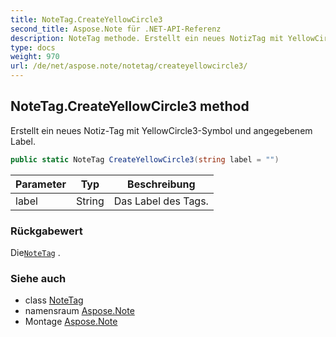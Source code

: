 ```yaml
---
title: NoteTag.CreateYellowCircle3
second_title: Aspose.Note für .NET-API-Referenz
description: NoteTag methode. Erstellt ein neues NotizTag mit YellowCircle3Symbol und angegebenem Label.
type: docs
weight: 970
url: /de/net/aspose.note/notetag/createyellowcircle3/
---
```

## NoteTag.CreateYellowCircle3 method

Erstellt ein neues Notiz-Tag mit YellowCircle3-Symbol und angegebenem Label.

```csharp
public static NoteTag CreateYellowCircle3(string label = "")
```

| Parameter | Typ | Beschreibung |
| --- | --- | --- |
| label | String | Das Label des Tags. |

### Rückgabewert

Die[`NoteTag`](../) .

### Siehe auch

* class [NoteTag](../)
* namensraum [Aspose.Note](../../notetag/)
* Montage [Aspose.Note](../../../)


